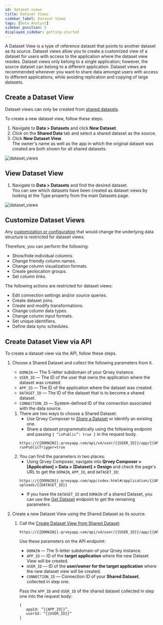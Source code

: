 ```yaml
---
id: dataset-views
title: Dataset Views
sidebar_label: Dataset Views
tags: [Data Analyst]
sidebar_position: 5
displayed_sidebar: getting-started
---
```


A Dataset View is a type of reference dataset that points to another dataset as its source. Dataset views allow you to create a customized view of a dataset for users with access to the application where the dataset view resides. Dataset views only belong to a single application; however, the source dataset can belong to a different application. Dataset views are recommended whenever you want to share data amongst users with access to different applications, while avoiding replication and copying of large datasets.

## Create a Dataset View

Dataset views can only be created from [shared datasets](./overview-of-datasets.md#share-and-un-share-datasets).

To create a new dataset view, follow these steps.

1. Navigate to **Data > Datasets** and click **New Dataset**.  
2. Click on the **Shared Data** tab and select a shared dataset as the source.
3. Click **New Dataset View**.  
   The owner's name as well as the app in which the original dataset was created are both shown for all shared datasets. 

![dataset_views](https://s3.amazonaws.com/cdn.qrvey.com/documentation_assets/ui-docs/datasets/Dataset+Views/datasetviews4.png#thumbnail-60) 

## View Dataset View

1. Navigate to **Data > Datasets** and find the desired dataset.  
   You can see which datasets have been created as dataset views by looking at the Type property from the main Datasets page.

![dataset_views](https://s3.amazonaws.com/cdn.qrvey.com/documentation_assets/ui-docs/datasets/Dataset+Views/dataviews2.png#thumbnail-40) 

## Customize Dataset Views

Any [customization or configuration](./managed-datasets.md#create-a-managed-dataset) that would change the underlying data structure is restricted for dataset views.

Therefore, you can perform the following:
- Show/hide individual columns.
- Change friendly column names.
- Change column visualization formats.
- Create geolocation groups.
- Set column links.

The following actions are restricted for dataset views: 
- Edit connection settings and/or source queries.
- Create dataset joins.
- Create and modify transformations.
- Change column data types.
- Change column input formats.
- Set unique identifiers.
- Define data sync schedules.

## Create Dataset View via API

To create a dataset view via the API, follow these steps.
1. Choose a Shared Dataset and collect the following parameters from it.
   - `DOMAIN` — The 5-letter subdomain of your Qrvey instance.
   - `USER_ID` — The ID of the user that owns the application where the dataset was created.
   - `APP_ID` — The ID of the application where the dataset was created.
   - `DATASET_ID` — The ID of the dataset that is to become a shared dataset.
   - `CONNECTION_ID` — System-defined ID of the connection associated with the data source.

   1. There are two ways to choose a Shared Dataset:  
      - Use Qrvey Composer to [Share a Dataset](./overview-of-datasets.md#share-and-un-share-datasets) or identify an existing one.
      - Share a dataset programmatically using the following endpoint and passing `{ “isPublic”: true }` in the request body.
      ```
      https://{{DOMAIN}}.qrveyapp.com/api/v4/user/{{USER_ID}}/app/{{APP_ID}}/qollect/dataset/{{DATASET_ID}}/publishVersion?runPublicTrigger=true
      ```
   2. You can find the parameters in two places:
      - Using Qrvey Composer, navigate into **Qrvey Composer > [Application] > Data > [Dataset] > Design** and check the page's URL to get the `DOMAIN`, `APP_ID`, and `DATASET_ID`:
      ```
      https://{{DOMAIN}}.qrveyapp.com/app/index.html#/application/{{APP_ID}}/data-uploads/{{DATASET_ID}}
      ```
      - If you have the `DATASET_ID` and `DOMAIN` of a shared Dataset, you can use the [Get Dataset](https://qrvey.stoplight.io/docs/qrvey-api-doc/9xpku63qfxq54-get-dataset) endpoint to get the remaining parameters.

2. Create a new Dataset View using the Shared Dataset as its source.

   1. Call the [Create Dataset View from Shared Dataset](https://qrvey.stoplight.io/docs/qrvey-api-doc/d1a594100ae37-create-dataset-view-from-shared-dataset). 
         ```
      https://{{DOMAIN}}.qrveyapp.com/api/v4/user/{{USER_ID}}/app/{{APP_ID}}/qollect/dataset/clone/connection/{{CONNECTION_ID}}
      ```

      Use these parameters on the API endpoint:
      - `DOMAIN` — The 5-letter subdomain of your Qrvey instance.
      - `APP_ID` — ID of the **target application** where the new Dataset View will be created.
      - `USER_ID` — ID of the **user/owner for the target application** where the new dataset view will be created.
      - `CONNECTION_ID` — Connection ID of your **Shared Dataset**, collected in step one.
      
      Pass the `APP_ID` and `USER_ID` of the shared dataset collected in step one into the request body:

      ```
      {
         appId: “{{APP_ID}}”,
         userId: “{{USER_ID}}”
      }
      ```